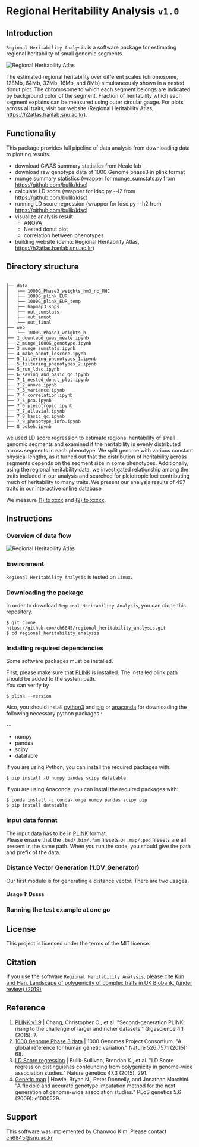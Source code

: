 Regional Heritability Analysis `v1.0`
===================
<!--
[![DOI](https://zenodo.org/badge/.svg)](https://zenodo.org/badge/latestdoi/)
-->

## Introduction

`Regional Heritability Analysis`  is a software package for estimating regional heritability of small genomic segments.


![Regional Heritability Atlas](github_images/donut_leg_fat_percentage.png)

The estimated regional heritability over different scales (chromosome, 128Mb, 64Mb, 32Mb, 16Mb, and 8Mb) simultaneously shown in a nested donut plot. The chromosome to which each segment belongs are indicated by background color of the segment. Fraction of heritability which each segment explains can be measured using outer circular gauge. For plots across all traits, visit our website (Regional Heritability Atlas, https://h2atlas.hanlab.snu.ac.kr). 


## Functionality
This package provides full pipeline of data analysis from downloading data to plotting results.
* download GWAS summary statistics from Neale lab
* download raw genotype data of 1000 Genome phase3 in plink format
* munge summary statistics (wrapper for munge_sumstats.py from https://github.com/bulik/ldsc)
* calculate LD score (wrapper for ldsc.py --l2 from https://github.com/bulik/ldsc)
* running LD score regression (wrapper for ldsc.py --h2 from https://github.com/bulik/ldsc)
* visualize analysis result
    * ANOVA
    * Nested donut plot
    * correlation between phenotypes
* building website (demo: Regional Heritability Atlas, https://h2atlas.hanlab.snu.ac.kr)




## Directory structure

```

├── data
│   ├── 1000G_Phase3_weights_hm3_no_MHC
│   ├── 1000G_plink_EUR
│   ├── 1000G_plink_EUR_temp
│   ├── hapmap3_snps
│   ├── out_sumstats
│   ├── out_annot
│   └── out_final
├── web
│   └── 1000G_Phase3_weights_h
├── 1_downlaod_gwas_neale.ipynb
├── 2_munge_1000G_genotype.ipynb
├── 3_munge_sumstats.ipynb
├── 4_make_annot_ldscore.ipynb
├── 5_filtering_phenotypes_1.ipynb
├── 5_filtering_phenotypes_2.ipynb
├── 5_run_ldsc.ipynb
├── 6_saving_and_basic_qc.ipynb
├── 7_1_nested_donut_plot.ipynb
├── 7_2_anova.ipynb
├── 7_3_variance.ipynb
├── 7_4_correlation.ipynb
├── 7_5_pca.ipynb
├── 7_6_pleiotropic.ipynb
├── 7_7_alluvial.ipynb
├── 7_8_basic_qc.ipynb
├── 7_9_phenotype_info.ipynb
├── 8_bokeh.ipynb

```


we used LD score regression to estimate regional heritability of small genomic segments and examined if the heritability is evenly distributed across segments in each phenotype. We split genome with various constant physical lengths, as it turned out that the distribution of heritability across segments depends on the segment size in some phenotypes. Additionally, using the regional heritability data, we investigated relationship among the traits included in our analysis and searched for pleiotropic loci contributing much of heritability to many traits. We present our analysis results of 497 traits in our interactive online database 



We measure  <ins>(1) to xxxx</ins> and <ins>(2) to xxxxx</ins>.

## Instructions
### Overview of data flow
![Regional Heritability Atlas](github_images/dataflow.png)
### Environment
`Regional Heritability Analysis` is tested on `Linux`.

### Downloading the package
In order to download `Regional Heritability Analysis`, you can clone this repository.


```
$ git clone https://github.com/ch6845/regional_heritability_analysis.git
$ cd regional_heritability_analysis
```
### Installing required dependencies
Some software packages must be installed.

First, please make sure that [PLINK](http://zzz.bwh.harvard.edu/plink/download.shtml) is installed. The installed plink path should be added to the system path. <br>
You can verify by

```
$ plink --version
```

Also, you should install [python3](https://www.python.org/downloads/) and [pip](https://pip.pypa.io/en/stable/installing/) or [anaconda](https://www.anaconda.com/distribution/#download-section) for downloading the following necessary python packages :

--
- numpy
- pandas
- scipy
- datatable

If you are using Python, you can install the required packages with:

```
$ pip install -U numpy pandas scipy datatable
```

If you are using Anaconda, you can install the required packages with:

```
$ conda install -c conda-forge numpy pandas scipy pip
$ pip install datatable
```

### Input data format
The input data has to be in [PLINK](https://www.cog-genomics.org/plink2/input)
format. <br>
Please ensure that the `.bed/.bim/.fam` filesets or `.map/.ped` filesets are all present in the same path. When you run the code, you should give the path and prefix of the data.



### Distance Vector Generation (1.DV_Generator)
Our first module is for generating a distance vector.
There are two usages.

#### Usage 1: Dssss



### Running the test example at one go


License
---------
This project is licensed under the terms of the MIT license.


## Citation
If you use the software `Regional Heritability Analysis`, please cite [Kim and Han. Landscape of polygenicity of complex traits in UK Biobank. (under review) (2019)](www.)

## Reference
1. [PLINK v1.9](www.cog-genomics.org/plink/2.0/) | Chang, Christopher C., et al. "Second-generation PLINK: rising to the challenge of larger and richer datasets." Gigascience 4.1 (2015): 7.
2. [1000 Genome Phase 3 data](https://www.cog-genomics.org/plink/2.0/resources) | 1000 Genomes Project Consortium. "A global reference for human genetic variation." Nature 526.7571 (2015): 68.
3. [LD Score regression](https://github.com/bulik/ldsc) | Bulik-Sullivan, Brendan K., et al. "LD Score regression distinguishes confounding from polygenicity in genome-wide association studies." Nature genetics 47.3 (2015): 291.
3. [Genetic map](https://mathgen.stats.ox.ac.uk/impute/impute_v2.html) | Howie, Bryan N., Peter Donnelly, and Jonathan Marchini. "A flexible and accurate genotype imputation method for the next generation of genome-wide association studies." PLoS genetics 5.6 (2009): e1000529.


## Support
This software was implemented by Chanwoo Kim. Please contact [ch6845@snu.ac.kr](mailto:ch6845@snu.ac.kr)